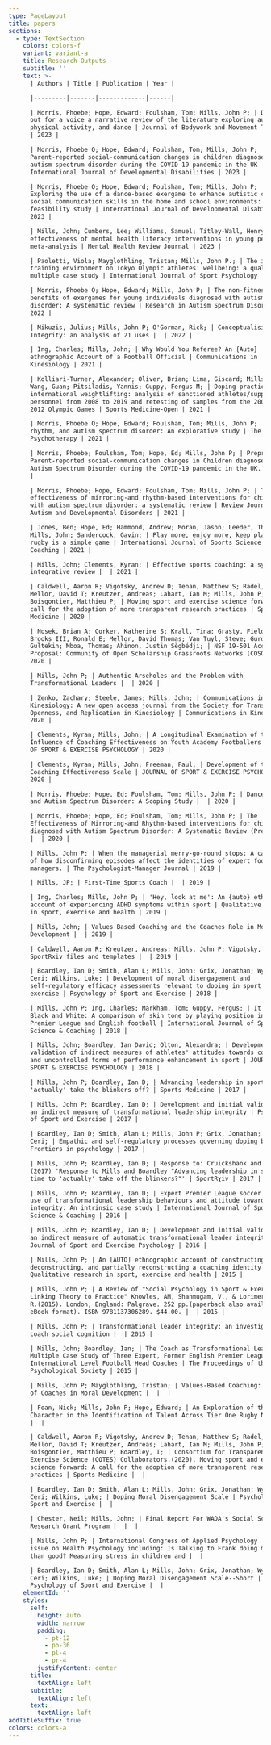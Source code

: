 ```yaml
---
type: PageLayout
title: papers
sections:
  - type: TextSection
    colors: colors-f
    variant: variant-a
    title: Research Outputs
    subtitle: ''
    text: >-
      | Authors | Title | Publication | Year |

      |---------|-------|-------------|------|

      | Morris, Phoebe; Hope, Edward; Foulsham, Tom; Mills, John P; | Dancing
      out for a voice a narrative review of the literature exploring autism,
      physical activity, and dance | Journal of Bodywork and Movement Therapies
      | 2023 |

      | Morris, Phoebe O; Hope, Edward; Foulsham, Tom; Mills, John P; |
      Parent-reported social-communication changes in children diagnosed with
      autism spectrum disorder during the COVID-19 pandemic in the UK |
      International Journal of Developmental Disabilities | 2023 |

      | Morris, Phoebe O; Hope, Edward; Foulsham, Tom; Mills, John P; |
      Exploring the use of a dance-based exergame to enhance autistic children's
      social communication skills in the home and school environments: a
      feasibility study | International Journal of Developmental Disabilities |
      2023 |

      | Mills, John; Cumbers, Lee; Williams, Samuel; Titley-Wall, Henry; | The
      effectiveness of mental health literacy interventions in young people: a
      meta-analysis | Mental Health Review Journal | 2023 |

      | Paoletti, Viola; Mayglothling, Tristan; Mills, John P.; | The impact of
      training environment on Tokyo Olympic athletes' wellbeing: a qualitative
      multiple case study | International Journal of Sport Psychology | 2023 |

      | Morris, Phoebe O; Hope, Edward; Mills, John P; | The non-fitness-related
      benefits of exergames for young individuals diagnosed with autism spectrum
      disorder: A systematic review | Research in Autism Spectrum Disorders |
      2022 |

      | Mikuzis, Julius; Mills, John P; O'Gorman, Rick; | Conceptualising Moral
      Integrity: an analysis of 21 uses |  | 2022 |

      | Ing, Charles; Mills, John; | Why Would You Referee? An {Auto}
      ethnographic Account of a Football Official | Communications in
      Kinesiology | 2021 |

      | Kolliari-Turner, Alexander; Oliver, Brian; Lima, Giscard; Mills, John P;
      Wang, Guan; Pitsiladis, Yannis; Guppy, Fergus M; | Doping practices in
      international weightlifting: analysis of sanctioned athletes/support
      personnel from 2008 to 2019 and retesting of samples from the 2008 and
      2012 Olympic Games | Sports Medicine-Open | 2021 |

      | Morris, Phoebe O; Hope, Edward; Foulsham, Tom; Mills, John P; | Dance,
      rhythm, and autism spectrum disorder: An explorative study | The Arts in
      Psychotherapy | 2021 |

      | Morris, Phoebe; Foulsham, Tom; Hope, Ed; Mills, John P; | Preprint:
      Parent-reported social-communication changes in Children diagnosed with
      Autism Spectrum Disorder during the COVID-19 pandemic in the UK. |  | 2021
      |

      | Morris, Phoebe; Hope, Edward; Foulsham, Tom; Mills, John P; | The
      effectiveness of mirroring-and rhythm-based interventions for children
      with autism spectrum disorder: a systematic review | Review Journal of
      Autism and Developmental Disorders | 2021 |

      | Jones, Ben; Hope, Ed; Hammond, Andrew; Moran, Jason; Leeder, Thomas;
      Mills, John; Sandercock, Gavin; | Play more, enjoy more, keep playing
      rugby is a simple game | International Journal of Sports Science &
      Coaching | 2021 |

      | Mills, John; Clements, Kyran; | Effective sports coaching: a systematic
      integrative review |  | 2021 |

      | Caldwell, Aaron R; Vigotsky, Andrew D; Tenan, Matthew S; Radel, Rémi;
      Mellor, David T; Kreutzer, Andreas; Lahart, Ian M; Mills, John P;
      Boisgontier, Matthieu P; | Moving sport and exercise science forward: a
      call for the adoption of more transparent research practices | Sports
      Medicine | 2020 |

      | Nosek, Brian A; Corker, Katherine S; Krall, Tina; Grasty, Fielding L;
      Brooks III, Ronald E; Mellor, David Thomas; Van Tuyl, Steve; Gurdal,
      Gultekin; Mboa, Thomas; Ahinon, Justin Sègbédji; | NSF 19-501 AccelNet
      Proposal: Community of Open Scholarship Grassroots Networks (COSGN) |  |
      2020 |

      | Mills, John P; | Authentic Arseholes and the Problem with
      Transformational Leaders |  | 2020 |

      | Zenko, Zachary; Steele, James; Mills, John; | Communications in
      Kinesiology: A new open access journal from the Society for Transparency,
      Openness, and Replication in Kinesiology | Communications in Kinesiology |
      2020 |

      | Clements, Kyran; Mills, John; | A Longitudinal Examination of the
      Influence of Coaching Effectiveness on Youth Academy Footballers | JOURNAL
      OF SPORT & EXERCISE PSYCHOLOGY | 2020 |

      | Clements, Kyran; Mills, John; Freeman, Paul; | Development of the Youth
      Coaching Effectiveness Scale | JOURNAL OF SPORT & EXERCISE PSYCHOLOGY |
      2020 |

      | Morris, Phoebe; Hope, Ed; Foulsham, Tom; Mills, John P; | Dance, Rhythm
      and Autism Spectrum Disorder: A Scoping Study |  | 2020 |

      | Morris, Phoebe; Hope, Ed; Foulsham, Tom; Mills, John P; | The
      Effectiveness of Mirroring-and Rhythm-based interventions for children
      diagnosed with Autism Spectrum Disorder: A Systematic Review (Pre-print)
      |  | 2020 |

      | Mills, John P; | When the managerial merry-go-round stops: A case study
      of how disconfirming episodes affect the identities of expert football
      managers. | The Psychologist-Manager Journal | 2019 |

      | Mills, JP; | First-Time Sports Coach |  | 2019 |

      | Ing, Charles; Mills, John P; | 'Hey, look at me': An {auto} ethnographic
      account of experiencing ADHD symptoms within sport | Qualitative research
      in sport, exercise and health | 2019 |

      | Mills, John; | Values Based Coaching and the Coaches Role in Moral
      Development |  | 2019 |

      | Caldwell, Aaron R; Kreutzer, Andreas; Mills, John P; Vigotsky, Andrew; |
      SportRxiv files and templates |  | 2019 |

      | Boardley, Ian D; Smith, Alan L; Mills, John; Grix, Jonathan; Wynne,
      Ceri; Wilkins, Luke; | Development of moral disengagement and
      self-regulatory efficacy assessments relevant to doping in sport and
      exercise | Psychology of Sport and Exercise | 2018 |

      | Mills, John P; Ing, Charles; Markham, Tom; Guppy, Fergus; | It is not
      Black and White: A comparison of skin tone by playing position in the
      Premier League and English football | International Journal of Sports
      Science & Coaching | 2018 |

      | Mills, John; Boardley, Ian David; Olton, Alexandra; | Development and
      validation of indirect measures of athletes' attitudes towards controlled
      and uncontrolled forms of performance enhancement in sport | JOURNAL OF
      SPORT & EXERCISE PSYCHOLOGY | 2018 |

      | Mills, John P; Boardley, Ian D; | Advancing leadership in sport: Time to
      'actually' take the blinkers off? | Sports Medicine | 2017 |

      | Mills, John P; Boardley, Ian D; | Development and initial validation of
      an indirect measure of transformational leadership integrity | Psychology
      of Sport and Exercise | 2017 |

      | Boardley, Ian D; Smith, Alan L; Mills, John P; Grix, Jonathan; Wynne,
      Ceri; | Empathic and self-regulatory processes governing doping behavior |
      Frontiers in psychology | 2017 |

      | Mills, John P; Boardley, Ian D; | Response to: Cruickshank and Collins
      (2017) 'Response to Mills and Boardley "Advancing leadership in sport:
      time to 'actually' take off the blinkers?"' | SportRχiv | 2017 |

      | Mills, John P; Boardley, Ian D; | Expert Premier League soccer managers'
      use of transformational leadership behaviours and attitude towards sport
      integrity: An intrinsic case study | International Journal of Sports
      Science & Coaching | 2016 |

      | Mills, John P; Boardley, Ian D; | Development and initial validation of
      an indirect measure of automatic transformational leader integrity |
      Journal of Sport and Exercise Psychology | 2016 |

      | Mills, John P; | An [AUTO] ethnographic account of constructing,
      deconstructing, and partially reconstructing a coaching identity |
      Qualitative research in sport, exercise and health | 2015 |

      | Mills, John P; | A Review of "Social Psychology in Sport & Exercise:
      Linking Theory to Practice" Knowles, AM, Shanmugam, V., & Lorimer,
      R.(2015). London, England: Palgrave. 252 pp.(paperback also available in
      eBook format). ISBN 9781137306289. $44.00. |  | 2015 |

      | Mills, John P; | Transformational leader integrity: an investigation of
      coach social cognition |  | 2015 |

      | Mills, John; Boardley, Ian; | The Coach as Transformational Leader: A
      Multiple Case Study of Three Expert, Former English Premier League or
      International Level Football Head Coaches | The Proceedings of the British
      Psychological Society | 2015 |

      | Mills, John P; Mayglothling, Tristan; | Values-Based Coaching: The Role
      of Coaches in Moral Development |  |  |

      | Foan, Nick; Mills, John P; Hope, Edward; | An Exploration of the Role of
      Character in the Identification of Talent Across Tier One Rugby Nations | 
      |  |

      | Caldwell, Aaron R; Vigotsky, Andrew D; Tenan, Matthew S; Radel, Rémi;
      Mellor, David T; Kreutzer, Andreas; Lahart, Ian M; Mills, John P;
      Boisgontier, Matthieu P; Boardley, I; | Consortium for Transparency in
      Exercise Science (COTES) Collaborators.(2020). Moving sport and exercise
      science forward: A call for the adoption of more transparent research
      practices | Sports Medicine |  |

      | Boardley, Ian D; Smith, Alan L; Mills, John; Grix, Jonathan; Wynne,
      Ceri; Wilkins, Luke; | Doping Moral Disengagement Scale | Psychology of
      Sport and Exercise |  |

      | Chester, Neil; Mills, John; | Final Report For WADA's Social Science
      Research Grant Program |  |  |

      | Mills, John P; | International Congress of Applied Psychology | Special
      issue on Health Psychology including: Is Talking to Frank doing more harm
      than good? Measuring stress in children and |  |

      | Boardley, Ian D; Smith, Alan L; Mills, John; Grix, Jonathan; Wynne,
      Ceri; Wilkins, Luke; | Doping Moral Disengagement Scale--Short |
      Psychology of Sport and Exercise |  |
    elementId: ''
    styles:
      self:
        height: auto
        width: narrow
        padding:
          - pt-12
          - pb-36
          - pl-4
          - pr-4
        justifyContent: center
      title:
        textAlign: left
      subtitle:
        textAlign: left
      text:
        textAlign: left
addTitleSuffix: true
colors: colors-a
---
```


